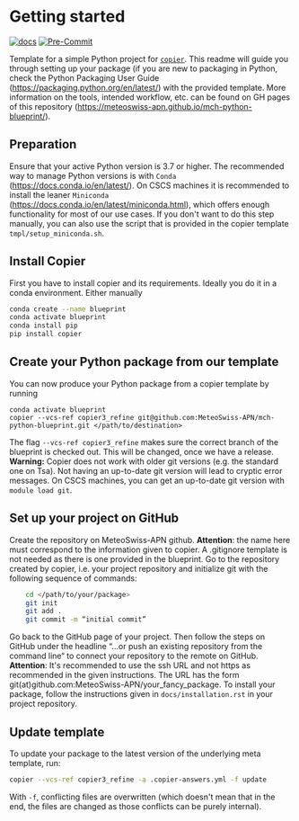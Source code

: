 # Getting started
[![docs](https://github.com/MeteoSwiss-APN/mch-python-blueprint/actions/workflows/blueprint-docs.yaml/badge.svg)](https://meteoswiss-apn.github.io/mch-python-blueprint/)
[![Pre-Commit](https://github.com/MeteoSwiss-APN/mch-python-blueprint/actions/workflows/blueprint-pre-commit.yml/badge.svg)](https://github.com/MeteoSwiss-APN/mch-python-blueprint/actions/workflows/blueprint-pre-commit.yml)


Template for a simple Python project for [`copier`](https://github.com/copier-org/copier). This readme will guide you through setting up your package (if you are new to packaging in Python, check the Python Packaging User Guide (https://packaging.python.org/en/latest/) with the provided template.
More information on the tools, intended workflow, etc. can be found on
GH pages of this repository (https://meteoswiss-apn.github.io/mch-python-blueprint/).

## Preparation
Ensure that your active Python version is 3.7 or higher.
The recommended way to manage Python versions is with `Conda` (https://docs.conda.io/en/latest/). On CSCS machines it is recommended to install the leaner `Miniconda` (https://docs.conda.io/en/latest/miniconda.html), which offers enough functionality for most of our use cases. If you don't want to do this step manually, you can also use the script that is provided in the copier template `tmpl/setup_miniconda.sh`.

## Install Copier

First you have to install copier and its requirements. Ideally you do it in a conda environment. Either manually
```bash
conda create --name blueprint
conda activate blueprint
conda install pip
pip install copier
```

## Create your Python package from our template
You can now produce your Python package from a copier template by running
```
conda activate blueprint
copier --vcs-ref copier3_refine git@github.com:MeteoSwiss-APN/mch-python-blueprint.git </path/to/destination>
```
The flag `--vcs-ref copier3_refine` makes sure the correct branch of the blueprint is checked out. This will be
changed, once we have a release.
**Warning:**
Copier does not work with older git versions (e.g. the standard one on Tsa). Not having an up-to-date git version will lead to cryptic error messages. On CSCS machines, you can get an up-to-date git version with `module load git`.


## Set up your project on GitHub

Create the repository on MeteoSwiss-APN github. **Attention**: the name here must correspond to the information given to copier.
A .gitignore template is not needed as there is one provided in the blueprint. Go to the repository created by copier, i.e. your project repository
and initialize git with the following sequence of commands:

```bash
    cd </path/to/your/package>
    git init
    git add .
    git commit -m “initial commit”
```

Go back to the GitHub page of your project. Then follow the steps on GitHub under the headline “…or push an existing repository from the command line“
to connect your repository to the remote on GitHub. **Attention**: It's recommended to use the ssh URL and not https as recommended in the given
instructions. The URL has the form git(at)github.com:MeteoSwiss-APN/your_fancy_package. To install your package, follow the instructions given in
`docs/installation.rst` in your project repository.
## Update template

To update your package to the latest version of the underlying meta template, run:

```bash
copier --vcs-ref copier3_refine -a .copier-answers.yml -f update
```

With `-f`, conflicting files are overwritten (which doesn't mean that in the end, the files are changed as those conflicts can be purely internal).
